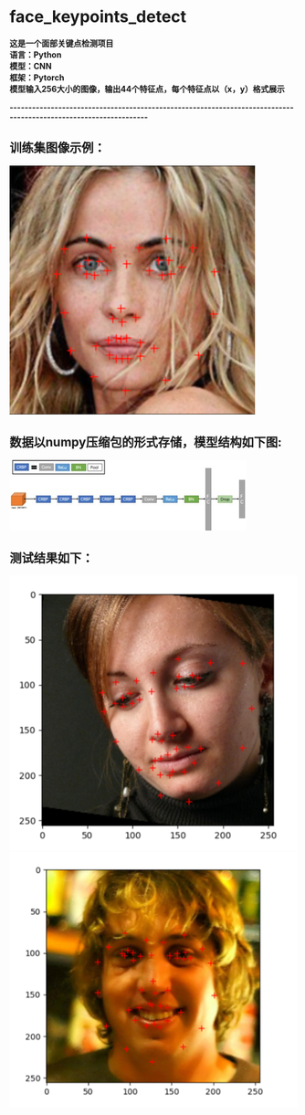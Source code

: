 # face_keypoints_detect
**这是一个面部关键点检测项目</br>
语言：Python</br>
模型：CNN</br>
框架：Pytorch</br>
模型输入256大小的图像，输出44个特征点，每个特征点以（x，y）格式展示**</br>

**-----------------------------------------------------------------------------------------------------------------**</br>


## 训练集图像示例：</br>
![image](https://github.com/XiuZheng2001/face_keypoints_detect/blob/main/visualize_imgs/train_sample.png)</br>
## 数据以numpy压缩包的形式存储，模型结构如下图:</br>
![image](https://github.com/XiuZheng2001/face_keypoints_detect/blob/main/visualize_imgs/model.jpg)</br>
## 测试结果如下：</br>
![image](https://github.com/XiuZheng2001/face_keypoints_detect/blob/main/visualize_imgs/test1.png)
![image](https://github.com/XiuZheng2001/face_keypoints_detect/blob/main/visualize_imgs/test2.png)
